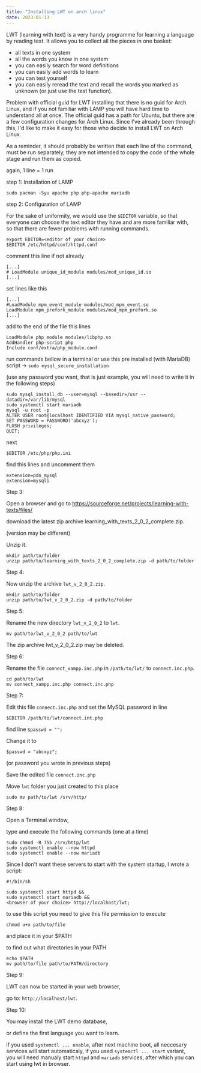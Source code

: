 ```yaml
---
title: "Installing LWT on arch linux"
date: 2023-01-13
---
```

LWT (learning with text) is a very handy programme for learning a language by reading text. It allows you to collect all the pieces in one basket:
- all texts in one system
- all the words you know in one system
- you can easily search for word definitions
- you can easily add words to learn
- you can test yourself
- you can easily reread the text and recall the words you marked as unknown (or just use the test function).

Problem with official guid for LWT installing that there is no guid for Arch Linux, and if you not familiar with LAMP you will have hard time to understand all at once.
The official guid has a path for Ubuntu, but there are a few configuration changes for Arch Linux.
Since I've already been through this, I'd like to make it easy for those who decide to install LWT on Arch Linux.

As a reminder, it should probably be written that each line of the command, must be run separately, they are not intended to copy the code of the whole stage and run them as copied.

again, 1 line = 1 run

step 1: Installation of LAMP

`sudo pacman -Syu apache php php-apache mariadb`

step 2: Configuration of LAMP

For the sake of uniformity, we would use the `$EDITOR` variable, so that everyone can choose the text editor they have and are more familiar with, so that there are fewer problems with running commands.

```
export EDITOR=<editor of your choice>
$EDITOR /etc/httpd/conf/httpd.conf
```

comment this line if not already
```
[...]
# LoadModule unique_id_module modules/mod_unique_id.so
[...]
```
set lines like this
```
[...]
#LoadModule mpm_event_module modules/mod_mpm_event.so
LoadModule mpm_prefork_module modules/mod_mpm_prefork.so
[...]
```
add to the end of the file this lines
```
LoadModule php_module modules/libphp.so
AddHandler php-script php
Include conf/extra/php_module.conf
```
run commands bellow in a terminal or use this pre installed (with MariaDB) script → `sudo mysql_secure_installation`

(use any password you want, that is just example, you will need to write it in the following steps)
```
sudo mysql_install_db --user=mysql --basedir=/usr --datadir=/var/lib/mysql
sudo systemctl start mariadb
mysql -u root -p
ALTER USER root@localhost IDENTIFIED VIA mysql_native_password;
SET PASSWORD = PASSWORD('abcxyz');
FLUSH privileges;
QUIT;
```

next

`$EDITOR /etc/php/php.ini`

find this lines and uncomment them
```
extension=pdo_mysql
extension=mysqli
```
Step 3:

Open a browser and go to https://sourceforge.net/projects/learning-with-texts/files/

download the latest zip archive learning_with_texts_2_0_2_complete.zip.

(version may be different)

Unzip it.
```
mkdir path/to/folder
unzip path/to/learning_with_texts_2_0_2_complete.zip -d path/to/folder
```

Step 4:

Now unzip the archive `lwt_v_2_0_2.zip`.
```
mkdir path/to/folder
unzip path/to/lwt_v_2_0_2.zip -d path/to/folder
```

Step 5:

Rename the new directory `lwt_v_2_0_2` to `lwt`.
```
mv path/to/lwt_v_2_0_2 path/to/lwt
```
The zip archive lwt_v_2_0_2.zip may be deleted.

Step 6:

Rename the file `connect_xampp.inc.php` in `/path/to/lwt/` to `connect.inc.php`.
```
cd path/to/lwt
mv connect_xampp.inc.php connect.inc.php
```

Step 7:

Edit this file `connect.inc.php` and set the MySQL password in line 
```
$EDITOR /path/to/lwt/connect.int.php
```
find line `$passwd = "";`

Change it to

`$passwd = "abcxyz";`

(or password you wrote in previous steps)

Save the edited file `connect.inc.php`

Move `lwt` folder you just created to this place

`sudo mv path/to/lwt /srv/http/`

Step 8:

Open a Terminal window,

type and execute the following commands (one at a time)
```
sudo chmod -R 755 /srv/http/lwt
sudo systemctl enable --now httpd
sudo systemctl enable --now mariadb
```

Since I don't want these servers to start with the system startup, I wrote a script:
```
#!/bin/sh

sudo systemctl start httpd &&
sudo systemctl start mariadb &&
<browser of your choice> http://localhost/lwt;
```
to use this script you need to give this file permission to execute

`chmod u+x path/to/file`

and place it in your $PATH

to find out what directories in your PATH
```
echo $PATH
mv path/to/file path/to/PATH/directory
```

Step 9:

LWT can now be started in your web browser,

go to: `http://localhost/lwt`.

Step 10:

You may install the LWT demo database, 

or define the first language you want to learn. 

if you used `systemctl ... enable`, after next machine boot, all neccesary services will start automaticaly, if you used `systemctl ... start` variant, you will need manualy start `httpd` and `mariadb` services, after which you can start using lwt in browser.
